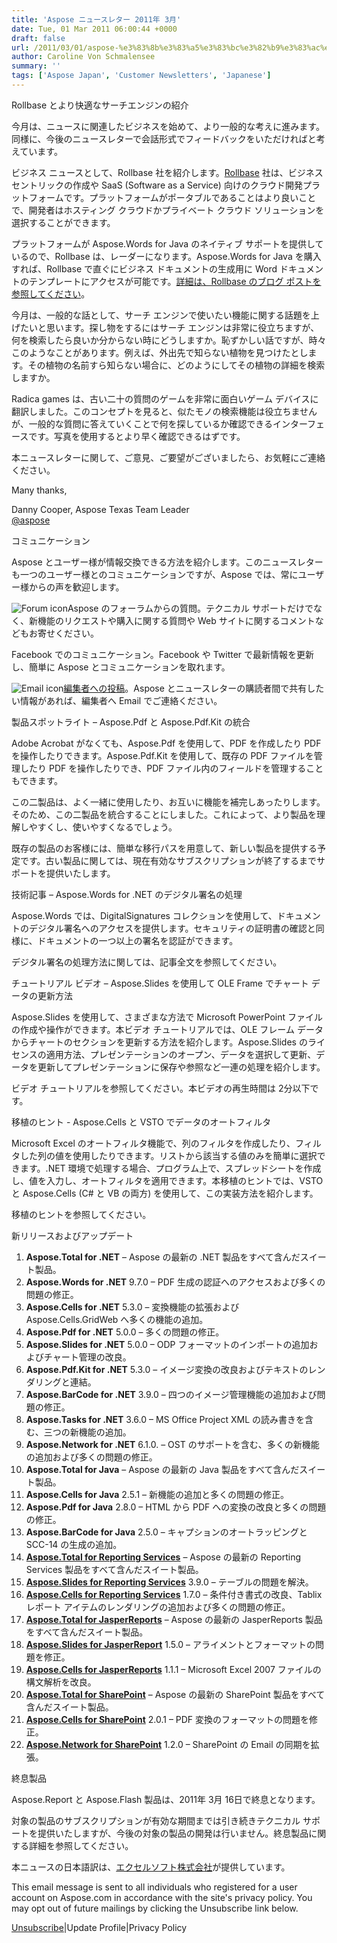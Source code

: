 ```yaml
---
title: 'Aspose ニュースレター 2011年 3月'
date: Tue, 01 Mar 2011 06:00:44 +0000
draft: false
url: /2011/03/01/aspose-%e3%83%8b%e3%83%a5%e3%83%bc%e3%82%b9%e3%83%ac%e3%82%bf%e3%83%bc-2011%e5%b9%b4-3%e6%9c%88/
author: Caroline Von Schmalensee
summary: ''
tags: ['Aspose Japan', 'Customer Newsletters', 'Japanese']
---
```


Rollbase とより快適なサーチエンジンの紹介

今月は、ニュースに関連したビジネスを始めて、より一般的な考えに進みます。同様に、今後のニュースレターで会話形式でフィードバックをいただければと考えています。

ビジネス ニュースとして、Rollbase 社を紹介します。[Rollbase][1] 社は、ビジネス セントリックの作成や SaaS (Software as a Service) 向けのクラウド開発プラットフォームです。プラットフォームがポータブルであることはより良いことで、開発者はホスティング クラウドかプライベート クラウド ソリューションを選択することができます。

プラットフォームが Aspose.Words for Java のネイティブ サポートを提供しているので、Rollbase は、レーダーになります。Aspose.Words for Java を購入すれば、Rollbase で直ぐにビジネス ドキュメントの生成用に Word ドキュメントのテンプレートにアクセスが可能です。[詳細は、Rollbase のブログ ポストを参照してください][2]。

今月は、一般的な話として、サーチ エンジンで使いたい機能に関する話題を上げたいと思います。探し物をするにはサーチ エンジンは非常に役立ちますが、何を検索したら良いか分からない時にどうしますか。恥ずかしい話ですが、時々このようなことがあります。例えば、外出先で知らない植物を見つけたとします。その植物の名前すら知らない場合に、どのようにしてその植物の詳細を検索しますか。

Radica games は、古い二十の質問のゲームを非常に面白いゲーム デバイスに翻訳しました。このコンセプトを見ると、似たモノの検索機能は役立ちませんが、一般的な質問に答えていくことで何を探しているか確認できるインターフェースです。写真を使用するとより早く確認できるはずです。

本ニュースレターに関して、ご意見、ご要望がございましたら、お気軽にご連絡ください。

Many thanks,

Danny Cooper, Aspose Texas Team Leader  
[@aspose][3]

コミュニケーション

Aspose とユーザー様が情報交換できる方法を紹介します。このニュースレターも一つのユーザー様とのコミュニケーションですが、Aspose では、常にユーザー様からの声を歓迎します。

![Forum icon][4]Aspose のフォーラムからの質問。テクニカル サポートだけでなく、新機能のリクエストや購入に関する質問や Web サイトに関するコメントなどもお寄せください。

Facebook でのコミュニケーション。Facebook や Twitter で最新情報を更新し、簡単に Aspose とコミュニケーションを取れます。

![Email icon][5][編集者への投稿][6]。Aspose とニュースレターの購読者間で共有したい情報があれば、編集者へ Email でご連絡ください。

製品スポットライト – Aspose.Pdf と Aspose.Pdf.Kit の統合

Adobe Acrobat がなくても、Aspose.Pdf を使用して、PDF を作成したり PDF を操作したりできます。Aspose.Pdf.Kit を使用して、既存の PDF ファイルを管理したり PDF を操作したりでき、PDF ファイル内のフィールドを管理することもできます。

この二製品は、よく一緒に使用したり、お互いに機能を補完しあったりします。そのため、この二製品を統合することにしました。これによって、より製品を理解しやすくし、使いやすくなるでしょう。

既存の製品のお客様には、簡単な移行パスを用意して、新しい製品を提供する予定です。古い製品に関しては、現在有効なサブスクリプションが終了するまでサポートを提供いたします。

技術記事 – Aspose.Words for .NET のデジタル署名の処理

Aspose.Words では、DigitalSignatures コレクションを使用して、ドキュメントのデジタル署名へのアクセスを提供します。セキュリティの証明書の確認と同様に、ドキュメントの一つ以上の署名を認証ができます。

デジタル署名の処理方法に関しては、記事全文を参照してください。

チュートリアル ビデオ – Aspose.Slides を使用して OLE Frame でチャート データの更新方法

Aspose.Slides を使用して、さまざまな方法で Microsoft PowerPoint ファイルの作成や操作ができます。本ビデオ チュートリアルでは、OLE フレーム データからチャートのセクションを更新する方法を紹介します。Aspose.Slides のライセンスの適用方法、プレゼンテーションのオープン、データを選択して更新、データを更新してプレゼンテーションに保存や参照など一連の処理を紹介します。

ビデオ チュートリアルを参照してください。本ビデオの再生時間は 2分以下です。

移植のヒント - Aspose.Cells と VSTO でデータのオートフィルタ

Microsoft Excel のオートフィルタ機能で、列のフィルタを作成したり、フィルタした列の値を使用したりできます。リストから該当する値のみを簡単に選択できます。.NET 環境で処理する場合、プログラム上で、スプレッドシートを作成し、値を入力し、オートフィルタを適用できます。本移植のヒントでは、VSTO と Aspose.Cells (C# と VB の両方) を使用して、この実装方法を紹介します。

移植のヒントを参照してください。

新リリースおよびアップデート

1.  **Aspose.Total for .NET** – Aspose の最新の .NET 製品をすべて含んだスイート製品。
2.  **Aspose.Words for .NET** 9.7.0 – PDF 生成の認証へのアクセスおよび多くの問題の修正。
3.  **Aspose.Cells for .NET** 5.3.0 – 変換機能の拡張および Aspose.Cells.GridWeb へ多くの機能の追加。
4.  **Aspose.Pdf for .NET** 5.0.0 – 多くの問題の修正。
5.  **Aspose.Slides for .NET** 5.0.0 – ODP フォーマットのインポートの追加およびチャート管理の改良。
6.  **Aspose.Pdf.Kit for .NET** 5.3.0 – イメージ変換の改良およびテキストのレンダリングと連結。
7.  **Aspose.BarCode for .NET** 3.9.0 – 四つのイメージ管理機能の追加および問題の修正。
8.  **Aspose.Tasks for .NET** 3.6.0 – MS Office Project XML の読み書きを含む、三つの新機能の追加。
9.  **Aspose.Network for .NET** 6.1.0. – OST のサポートを含む、多くの新機能の追加および多くの問題の修正。
10.  **Aspose.Total for Java** – Aspose の最新の Java 製品をすべて含んだスイート製品。
11.  **Aspose.Cells for Java** 2.5.1 – 新機能の追加と多くの問題の修正。
12.  **Aspose.Pdf for Java** 2.8.0 – HTML から PDF への変換の改良と多くの問題の修正。
13.  **Aspose.BarCode for Java** 2.5.0 – キャプションのオートラッピングと SCC-14 の生成の追加。
14.  [**Aspose.Total for Reporting Services**][7] – Aspose の最新の Reporting Services 製品をすべて含んだスイート製品。
15.  [**Aspose.Slides for Reporting Services**][8] 3.9.0 – テーブルの問題を解決。
16.  [**Aspose.Cells for Reporting Services**][9] 1.7.0 – 条件付き書式の改良、Tablix レポート アイテムのレンダリングの追加および多くの問題の修正。
17.  [**Aspose.Total for JasperReports**][10] – Aspose の最新の JasperReports 製品をすべて含んだスイート製品。
18.  [**Aspose.Slides for JasperReport**][11] 1.5.0 – アライメントとフォーマットの問題を修正。
19.  [**Aspose.Cells for JasperReports**][12] 1.1.1 – Microsoft Excel 2007 ファイルの構文解析を改良。
20.  [**Aspose.Total for SharePoint**][13] – Aspose の最新の SharePoint 製品をすべて含んだスイート製品。
21.  [**Aspose.Cells for SharePoint**][14] 2.0.1 – PDF 変換のフォーマットの問題を修正。
22.  [**Aspose.Network for SharePoint**][15] 1.2.0 – SharePoint の Email の同期を拡張。

終息製品

Aspose.Report と Aspose.Flash 製品は、2011年 3月 16日で終息となります。

対象の製品のサブスクリプションが有効な期間までは引き続きテクニカル サポートを提供いたしますが、今後の対象の製品の開発は行いません。終息製品に関する詳細を参照してください。

本ニュースの日本語訳は、[エクセルソフト株式会社][16]が提供しています。

This email message is sent to all individuals who registered for a user account on Aspose.com in accordance with the site's privacy policy. You may opt out of future mailings by clicking the Unsubscribe link below.  
  
[Unsubscribe][17]|Update Profile|Privacy Policy




[1]: http://www.rollbase.com/
[2]: http://blog.rollbase.com/the_rollbase_blog/2011/02/aspose-and-rollbase-work-together.html
[3]: http://twitter.com/#!/aspose
[4]: http://www.aspose.com/Images/icon-support-forums-1.gif
[5]: http://www.aspose.com/Images/icon-complete-emaile-proces.gif
[6]: mailto:editors@aspose.com
[7]: http://www.aspose.com/community/files/52/ssrs-rendering-extensions/aspose.total-for-reporting-services/default.aspx
[8]: http://www.aspose.com/community/files/52/ssrs-rendering-extensions/aspose.slides-for-reporting-services/default.aspx
[9]: http://www.aspose.com/community/files/52/ssrs-rendering-extensions/aspose.cells-for-reporting-services/default.aspx
[10]: http://www.aspose.com/community/files/67/jasperreports-exporters/aspose-total-for-jasperreports/default.aspx
[11]: http://www.aspose.com/community/files/67/jasperreports-exporters/aspose.slides-for-jasperreports/default.aspx
[12]: http://www.aspose.com/community/files/67/jasperreports-exporters/aspose.cells-for-jasperreports/default.aspx
[13]: http://www.aspose.com/community/files/73/sharepoint-components/aspose.total-for-sharepoint/default.aspx
[14]: http://www.aspose.com/community/files/73/sharepoint-components/aspose.cells-for-sharepoint/default.aspx
[15]: http://www.aspose.com/community/files/73/sharepoint-components/aspose.network-for-sharepoint/default.aspx
[16]: http://www.xlsoft.com/jp/products/aspose/index.html?asposenews
[17]: http://www.aspose.com/NewsLetter/RemoveMe.aspx?UserID=[UserID]



